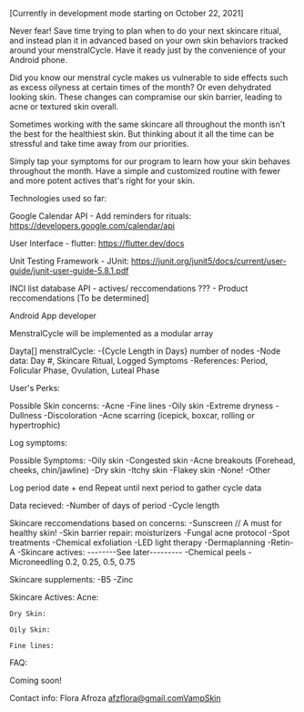 [Currently in development mode starting on October 22, 2021]


Never fear! Save time trying to plan when to do your next skincare ritual,
and instead plan it in advanced based on your own skin behaviors 
tracked around your menstralCycle. Have it ready just by the convenience of your Android phone.

Did you know our menstral cycle makes us vulnerable to side effects such as excess oilyness at certain times of the month? Or even dehydrated looking skin.  These changes can compramise our skin barrier, leading to acne or textured skin overall.

Sometimes working with the same skincare all throughout the month isn't the best for the healthiest skin. But thinking about 
it all the time can be stressful and take time away from our priorities.

Simply tap your symptoms for our program to learn how your skin behaves throughout the month.
Have a simple and customized routine with fewer and more potent actives that's right for your skin.







Technologies used so far:


Google Calendar API - Add reminders for rituals:
https://developers.google.com/calendar/api

User Interface - flutter:
https://flutter.dev/docs

Unit Testing Framework - JUnit:
https://junit.org/junit5/docs/current/user-guide/junit-user-guide-5.8.1.pdf

INCI list database API - actives/ reccomendations
??? - Product reccomendations [To be determined]

Android App developer








MenstralCycle will be implemented as a modular array 

Dayta[] menstralCycle:
    -{Cycle Length in Days} number of nodes
        -Node data: Day #, Skincare Ritual, Logged Symptoms
    -References: Period, Folicular Phase, Ovulation, Luteal Phase



User's Perks:

Possible Skin concerns:
    -Acne
    -Fine lines 
    -Oily skin
    -Extreme dryness
    -Dullness
    -Discoloration
    -Acne scarring (icepick, boxcar, rolling or hypertrophic)

Log symptoms:

Possible Symptoms:
    -Oily skin
    -Congested skin
    -Acne breakouts (Forehead, cheeks, chin/jawline)
    -Dry skin
    -Itchy skin
    -Flakey skin
    -None! 
    -Other

Log period date + end
Repeat until next period to gather cycle data

Data recieved:
    -Number of days of period
    -Cycle length

Skincare reccomendations based on concerns:
    -Sunscreen      // A must for healthy skin!
    -Skin barrier repair: moisturizers
    -Fungal acne protocol
    -Spot treatments
    -Chemical exfoliation
    -LED light therapy
    -Dermaplanning
    -Retin-A
    -Skincare actives: --------See later---------
    -Chemical peels
    -Microneedling 0.2, 0.25, 0.5, 0.75

Skincare supplements:
    -B5
    -Zinc

Skincare Actives:
    Acne:

    Dry Skin:

    Oily Skin:

    Fine lines:




FAQ:

Coming soon!

Contact info:
Flora Afroza
afzflora@gmail.comVampSkin

